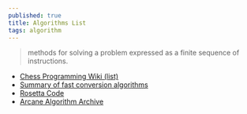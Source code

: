 ```yaml
---
published: true
title: Algorithms List
tags: algorithm
---
```

> methods for solving a problem expressed as a finite sequence of instructions. 

- [Chess Programming Wiki (list)](https://www.chessprogramming.org/Algorithms)
- [Summary of fast conversion algorithms](https://johnnylee-sde.github.io/Summary-of-fast-conversion-algorithms/)
- [Rosetta Code](https://rosettacode.org/wiki/Rosetta_Code)
- [	Arcane Algorithm Archive](https://news.ycombinator.com/item?id=29138991)
